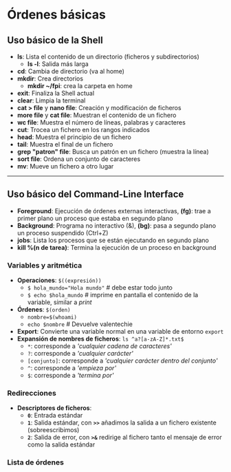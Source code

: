 # Órdenes básicas
## Uso básico de la Shell
- **ls**: Lista el contenido de un directorio (ficheros y subdirectorios)
	- **ls -l**: Salida más larga
- **cd**: Cambia de directorio (va al home)
- **mkdir**: Crea directorios
	- **mkdir ~/fpi**: crea la carpeta en home 
- **exit**: Finaliza la Shell actual
- **clear**: Limpia la terminal
- **cat > file** y **nano file**: Creación y modificación de ficheros
- **more file** y **cat file**: Muestran el contenido de un fichero
- **wc file**: Muestra el número de líneas, palabras y caracteres
- **cut**: Trocea un fichero en los rangos indicados
- **head**: Muestra el principio de un fichero
- **tail**: Muestra el final de un fichero
- **grep "patron" file**: Busca un patrón en un fichero (muestra la línea)
- **sort file**: Ordena un conjunto de caracteres
- **mv**: Mueve un fichero a otro lugar

------------------------------------
## Uso básico del Command-Line Interface
- **Foreground**: Ejecución de órdenes externas interactivas, **(fg)**: trae a primer plano un proceso que estaba en segundo plano
- **Background**: Programa no interactivo (&), **(bg)**: pasa a segundo plano un proceso suspendido (Ctrl+Z)
- **jobs**: Lista los procesos que se están ejecutando en segundo plano
- **kill %(n de tarea)**: Termina la ejecución de un proceso en background

### Variables y aritmética
- **Operaciones**: ``$((expresión))``
	- ``$ hola_mundo="Hola mundo"``			# debe estar todo junto
 	- ``$ echo $hola_mundo``			# imprime en pantalla el contenido de la variable, similar a *print*
- **Órdenes**: ``$(orden)``
	- ``nombre=$(whoami)``
 	- ``echo $nombre``				# Devuelve valentechie  
- **Export**: Convierte una variable normal en una variable de entorno ``export``
- **Expansión de nombres de ficheros**: ``ls ^a?[a-zA-Z]*.txt$``
	- ``*``: corresponde a *'cualquier cadena de caracteres'*
 	- ``?``: corresponde a *'cualquier carácter'*
  	- ``[conjunto]``: corresponde a *'cualquier carácter dentro del conjunto'*
  	- ``^``: corresponde a *'empieza por'*
  	- ``$``: corresponde a *'termina por'*

### Redirecciones
- **Descriptores de ficheros**:
	- **``0``**: Entrada estándar
 	- **``1``**: Salida estándar, con **``>>``** añadimos la salida a un fichero existente (sobreescribimos)
  	- **``2``**: Salida de error, con **``>&``** redirige al fichero tanto el mensaje de error como la salida estándar

### Lista de órdenes 





 
